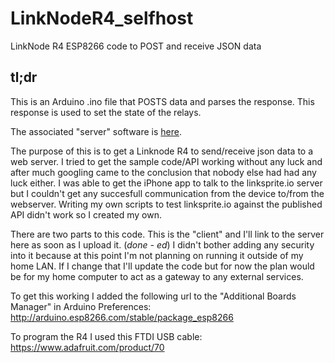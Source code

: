 # LinkNodeR4_selfhost
LinkNode R4 ESP8266 code to POST and receive JSON data

## tl;dr
This is an Arduino .ino file that POSTS data and parses
the response. This response is used to set the state of
the relays.

The associated "server" software is
[here](https://github.com/keithpjolley/LinkNodeR4_selfhost).

The purpose of this is to get a Linknode R4 to send/receive json
data to a web server. I tried to get the sample code/API working
without any luck and after much googling came to the conclusion
that nobody else had had any luck either. I was able to get the
iPhone app to talk to the linksprite.io server but I couldn't get
any succesfull communication from the device to/from the webserver.
Writing my own scripts to test linksprite.io against the published
API didn't work so I created my own.

There are two parts to this code. This is the "client" and I'll
link to the server here as soon as I upload it. (*done - ed*)
I didn't bother adding any security into it because at this point
I'm not planning on running it outside of my home LAN. If I change
that I'll update the code but for now the plan would be for my
home computer to act as a gateway to any external services.

To get this working I added the following url to the "Additional
Boards Manager" in Arduino Preferences:<br>
http://arduino.esp8266.com/stable/package_esp8266

To program the R4 I used this FTDI USB cable:<br>
https://www.adafruit.com/product/70
